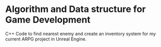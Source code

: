 # Algorithm and Data structure for Game Development
C++ Code to find nearest enemy and create an inventory system for my current ARPG project in Unreal Engine.
